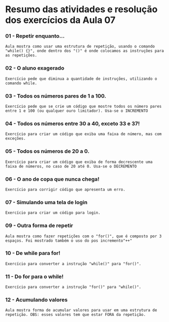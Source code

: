 # Resumo das atividades e resolução dos exercícios da Aula 07 #

### 01 - Repetir enquanto... ###
    Aula mostra como usar uma estrutura de repetição, usando o comando "while() {}", onde dentro dos "()" é onde colocamos as instruções para as repetições.


### 02 - O aluno exagerado ###
    Exercício pede que diminua a quantidade de instruções, utilizando o comando while.


### 03 - Todos os números pares de 1 a 100. ###
    Exercício pede que se crie um código que mostre todos os número pares entre 1 e 100 (ou qualquer ouro limitador). Usa-se o INCREMENTO


### 04 - Todos os números entre 30 a 40, exceto 33 e 37! ###
    Exercício para criar um código que exiba uma faixa de número, mas com exceções.


### 05 - Todos os números de 20 a 0. ###    
    Exercício para criar um código que exiba de forma decrescente uma faixa de números, no caso de 20 até 0. Usa-se o DECREMENTO


### 06 - O ano de copa que nunca chega! ### 
    Exercício para corrigir código que apresenta um erro.


### 07 - Simulando uma tela de login ###
    Exercício para criar um código para login.


### 09 - Outra forma de repetir ###
    Aula mostra como fazer repetições com o "for()", que é composto por 3 espaços. Foi mostrado também o uso do pos incremento"++"


### 10 - De while para for! ###
    Exercício para converter a instrução "while()" para "for()".


### 11 - Do for para o while! ###
    Exercício para converter a instrução "for()" para "while()".


### 12 - Acumulando valores ###
    Aula mostra forma de acumular valores para usar em uma estrutura de repetição. OBS: esses valores tem que estar FORA da repetição.